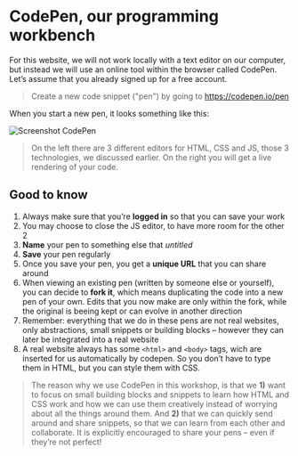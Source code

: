 # CodePen, our programming workbench

For this website, we will not work locally with a text editor on our computer, but instead we will use an online tool within the browser called CodePen. Let’s assume that you already signed up for a free account.

> Create a new code snippet ("pen") by going to https://codepen.io/pen

When you start a new pen, it looks something like this:

<img src="/media/codepen-screenshot.png" alt="Screenshot CodePen" />

> On the left there are 3 different editors for HTML, CSS and JS, those 3 technologies, we discussed earlier. On the right you will get a live rendering of your code.

## Good to know
1. Always make sure that you’re **logged in** so that you can save your work
2. You may choose to close the JS editor, to have more room for the other 2
3. **Name** your pen to something else that *untitled*
4. **Save** your pen regularly
5. Once you save your pen, you get a **unique URL** that you can share around
6. When viewing an existing pen (written by someone else or yourself), you can decide to **fork it**, which means duplicating the code into a new pen of your own. Edits that you now make are only within the fork, while the original is beeing kept or can evolve in another direction
7. Remember: everything that we do in these pens are not real websites, only abstractions, small snippets or building blocks – however they can later be integrated into a real website
8. A real website always has some `<html>` and `<body>` tags, wich are inserted for us automatically by codepen. So you don’t have to type them in HTML, but you can style them with CSS.

> The reason why we use CodePen in this workshop, is that we **1)** want to focus on small building blocks and snippets to learn how HTML and CSS work and how we can use them creatively instead of worrying about all the things around them. And **2)** that we can quickly send around and share snippets, so that we can learn from each other and collaborate.
It is explicitly encouraged to share your pens – even if they’re not perfect!

